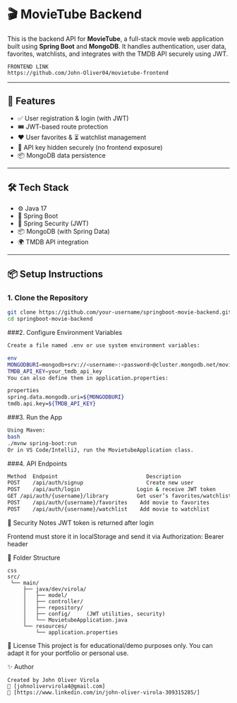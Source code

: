 # 🎬 MovieTube Backend

This is the backend API for **MovieTube**, a full-stack movie web application built using **Spring Boot** and **MongoDB**. It handles authentication, user data, favorites, watchlists, and integrates with the TMDB API securely using JWT.

```
FRONTEND LINK
https://github.com/John-Oliver04/movietube-frontend
```
---

## 🚀 Features

- ✅ User registration & login (with JWT)
- 🎟 JWT-based route protection
- ❤️ User favorites & ⏳ watchlist management
- 🔐 API key hidden securely (no frontend exposure)
- 📦 MongoDB data persistence

---

## 🛠 Tech Stack

- ⚙️ Java 17
- 🌱 Spring Boot
- 🔐 Spring Security (JWT)
- 📦 MongoDB (with Spring Data)
- 🌍 TMDB API integration

---

## 📦 Setup Instructions

### 1. Clone the Repository


```bash
git clone https://github.com/your-username/springboot-movie-backend.git
cd springboot-movie-backend

```
###2. Configure Environment Variables

```bash
Create a file named .env or use system environment variables:

env
MONGODBURI=mongodb+srv://<username>:<password>@cluster.mongodb.net/movietube
TMDB_API_KEY=your_tmdb_api_key
You can also define them in application.properties:

properties
spring.data.mongodb.uri=${MONGODBURI}
tmdb.api.key=${TMDB_API_KEY}
```
###3. Run the App
```bash
Using Maven:
bash
./mvnw spring-boot:run
Or in VS Code/IntelliJ, run the MovietubeApplication class.

```
###4. API Endpoints
```bash
Method	Endpoint	                        Description
POST	/api/auth/signup	                Create new user
POST	/api/auth/login	                 Login & receive JWT token
GET	/api/auth/{username}/library	     Get user’s favorites/watchlist
POST	/api/auth/{username}/favorites	  Add movie to favorites
POST	/api/auth/{username}/watchlist	  Add movie to watchlist
```
🔐 Security Notes
JWT token is returned after login

Frontend must store it in localStorage and send it via Authorization: Bearer <token> header

📁 Folder Structure
```
css
src/
 └── main/
     ├── java/dev/virola/
     │   ├── model/
     │   ├── controller/
     │   ├── repository/
     │   ├── config/     (JWT utilities, security)
     │   └── MovietubeApplication.java
     └── resources/
         └── application.properties
```
🤝 License
This project is for educational/demo purposes only. You can adapt it for your portfolio or personal use.


✨ Author
```
Created by John Oliver Virola
📧 [johnolivervirola4@gmail.com]
🔗 [https://www.linkedin.com/in/john-oliver-virola-309315285/]

```
